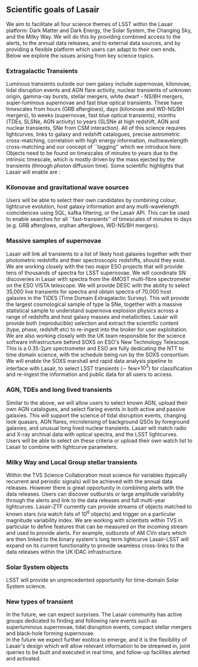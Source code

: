 ## Scientific goals of Lasair
We aim to facilitate all four science themes of LSST within the Lasair 
platform: Dark Matter and Dark Energy, the Solar System, the Changing Sky, and 
the Milky Way. We will do this by providing combined access to the alerts, to 
the annual data releases, and to external data sources, and by providing a 
flexible platform which users can adapt to their own ends.
Below we explore the issues arising from key science topics.

### Extragalactic Transients
Luminous transients outside our own galaxy include supernovae, kilonovae, tidal 
disruption events and AGN flare activity, nuclear transients of unknown origin, 
gamma-ray bursts, stellar mergers, white dwarf - NS/BH mergers, super-luminous 
supernovae and fast blue optical transients. 
These have timescales from hours (GRB afterglows), days (kilonovae and WD-NS/BH 
mergers), to weeks (supernovae, fast blue optical transients), months (TDEs, 
SLSNe, AGN activity) to years (SLSNe at high redshift, AGN and nuclear 
transients, SNe from CSM interaction). 
All of this science requires lightcurves, links to galaxy and redshift 
catalogues, precise astrometric cross-matching, correlation with high energy 
information, multiwavelength cross-matching and our concept of ``tagging'' 
which we introduce here. Objects need to be found on timescales of minutes to 
years due to the intrinsic timescale, which is mostly driven by the mass 
ejected by the transients (through photon diffusion time).  Some scientific 
highlights that Lasair will enable are : 

### Kilonovae and gravitational wave sources
Users will be able to select their own candidates by combining colour, 
lightcurve evolution, host galaxy information and any multi-wavelength 
coincidences using SQL, kafka filtering, or the Lasair API. 
This can be used to enable searches for all ``fast-transients'' of timescales 
of minutes to days (e.g. GRB afterglows, orphan afterglows, WD-NS/BH mergers).  

### Massive samples of supernovae 
Lasair will link all transients to a list of likely host galaxies together with 
their photometric redshifts and their spectroscopic redshifts, should they 
exist. We are working closely with the two major ESO projects that will provide 
tens of thousands of spectra for LSST supernovae. 
We will coordinate SN discoveries in Lasair with spectra from the 4MOST 
multi-fibre spectrometer on the ESO VISTA telescope. 
We will provide DESC with the ability to select 35,000 live transients for 
spectra and obtain spectra of 70,000 host galaxies in the TiDES (Time Domain 
Extragalactic Survey). 
This will provide the largest cosmological sample of type Ia SNe, together 
with a massive statistical sample to understand supernova explosion physics 
across a range of redshifts and host galaxy masses and metallicities. Lasair 
will provide both (reproducible) selection and extract the scientific content 
(type, phase, redshift etc) to re-ingest into the broker for user exploitation. 
We are also working closely with the UK team responsible for the science 
software infrastructure behind SOXS on ESO's New Technology Telescope.  This is 
a 0.35-2$\mu$m spectrometer and ESO are fully dedicating the NTT to time domain 
science, with the schedule being run by the SOXS consortium. 
We will enable the SOXS marshall and rapid data analysis pipeline to interface 
with Lasair, to select LSST transients ($\sim$ few$\times10^{3}$) for 
classification and re-ingest the information and public data for all users to 
access. 

### AGN, TDEs and long lived transients
Similar to the above, we will allow users to select known AGN, upload their own 
AGN catalogues, and select flaring events in both active and passive galaxies. 
This will support the science of tidal disruption events, changing look 
quasars, AGN flares, microlensing of background QSOs by foreground galaxies, 
and unusual long lived nuclear transients. Lasair will match radio and X-ray 
archival data with optical spectra, and the LSST lightcurves. Users will be 
able to select on these criteria or upload their own watch list to Lasair to 
combine with lightcurve parameters. 

### Milky Way and Local Group stellar transients
Within the TVS Science Collaboration most science for variables (typically 
recurrent and periodic signals) will be achieved with the annual data releases. 
However there is great opportunity in combining alerts with the data releases. 
Users can discover outbursts or large amplitude variability through the alerts 
and link to the data releases and full multi-year lightcurves. Lasair-ZTF 
currently can provide streams of objects matched to known stars (via watch 
lists of $10^6$ objects) and trigger on a particular magnitude variability 
index. We are working with scientists within TVS in particular to define 
features that can be measured on the incoming stream and used to provide 
alerts.  For example, outbursts of AM CVn stars 
which are then linked to the binary system's long term lightcurve 
Lasair-LSST will expand on its current functionality to provide 
seamless cross-links to the data releases within the UK IDAC infrastructure. 

### Solar System objects
LSST will provide an unprecedented opportunity for time-domain Solar System 
science.

### New types of transient
In the future, we can expect surprises. The Lasair community has  active groups 
dedicated to finding and following rare events such as superluminous 
supernovae, tidal disruption events, compact stellar mergers and black-hole 
forming supernovae.  
In the future we expect further exotica to emerge, and it is the flexibility of 
Lasair's design which will allow relevant information to be streamed in, joint 
queries to be built and executed in real time, and follow-up facilities alerted 
and activated.

